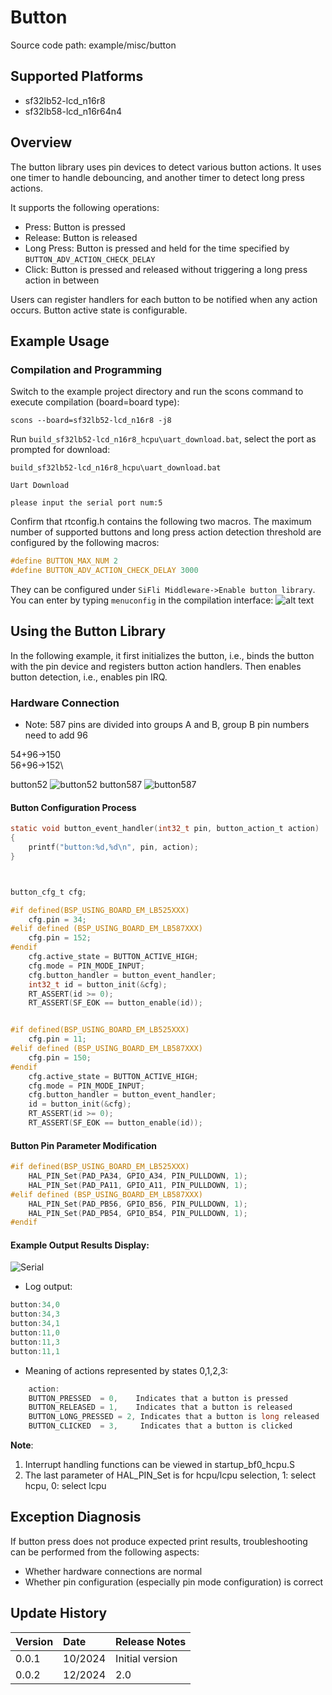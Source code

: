 # Button
Source code path: example/misc/button

## Supported Platforms
* sf32lb52-lcd_n16r8
* sf32lb58-lcd_n16r64n4

## Overview
The button library uses pin devices to detect various button actions. It uses one timer to handle debouncing, and another timer to detect long press actions.

It supports the following operations:
- Press: Button is pressed
- Release: Button is released
- Long Press: Button is pressed and held for the time specified by `BUTTON_ADV_ACTION_CHECK_DELAY`
- Click: Button is pressed and released without triggering a long press action in between

Users can register handlers for each button to be notified when any action occurs. Button active state is configurable.

## Example Usage
### Compilation and Programming

Switch to the example project directory and run the scons command to execute compilation (board=board type):
```
scons --board=sf32lb52-lcd_n16r8 -j8
```

Run `build_sf32lb52-lcd_n16r8_hcpu\uart_download.bat`, select the port as prompted for download:

```
build_sf32lb52-lcd_n16r8_hcpu\uart_download.bat

Uart Download

please input the serial port num:5
```

Confirm that rtconfig.h contains the following two macros.
The maximum number of supported buttons and long press action detection threshold are configured by the following macros:
```c
#define BUTTON_MAX_NUM 2
#define BUTTON_ADV_ACTION_CHECK_DELAY 3000
```
They can be configured under `SiFli Middleware->Enable button library`. You can enter by typing `menuconfig` in the compilation interface:
![alt text](assets/button_menu.png)

## Using the Button Library
In the following example, it first initializes the button, i.e., binds the button with the pin device and registers button action handlers. Then enables button detection, i.e., enables pin IRQ.

### Hardware Connection
* Note: 587 pins are divided into groups A and B, group B pin numbers need to add 96

54+96->150\
56+96->152\

button52
![button52](./assets/button_Schematic_52.png)
button587
![button587](./assets/button_Schematic_587.png)

#### Button Configuration Process
```c
static void button_event_handler(int32_t pin, button_action_t action)
{
    printf("button:%d,%d\n", pin, action);
}



button_cfg_t cfg;

#if defined(BSP_USING_BOARD_EM_LB525XXX)
    cfg.pin = 34;
#elif defined (BSP_USING_BOARD_EM_LB587XXX)
    cfg.pin = 152;
#endif
    cfg.active_state = BUTTON_ACTIVE_HIGH;
    cfg.mode = PIN_MODE_INPUT;
    cfg.button_handler = button_event_handler;
    int32_t id = button_init(&cfg);
    RT_ASSERT(id >= 0);
    RT_ASSERT(SF_EOK == button_enable(id));


#if defined(BSP_USING_BOARD_EM_LB525XXX)
    cfg.pin = 11;
#elif defined (BSP_USING_BOARD_EM_LB587XXX)
    cfg.pin = 150;
#endif
    cfg.active_state = BUTTON_ACTIVE_HIGH;
    cfg.mode = PIN_MODE_INPUT;
    cfg.button_handler = button_event_handler;
    id = button_init(&cfg);
    RT_ASSERT(id >= 0);
    RT_ASSERT(SF_EOK == button_enable(id));
```

#### Button Pin Parameter Modification

```c
#if defined(BSP_USING_BOARD_EM_LB525XXX)
    HAL_PIN_Set(PAD_PA34, GPIO_A34, PIN_PULLDOWN, 1);
    HAL_PIN_Set(PAD_PA11, GPIO_A11, PIN_PULLDOWN, 1);
#elif defined (BSP_USING_BOARD_EM_LB587XXX)
    HAL_PIN_Set(PAD_PB56, GPIO_B56, PIN_PULLDOWN, 1);
    HAL_PIN_Set(PAD_PB54, GPIO_B54, PIN_PULLDOWN, 1);
#endif
```

#### Example Output Results Display:
![Serial](./assets/button_Serial_print.png)
* Log output:

```c
button:34,0
button:34,3
button:34,1
button:11,0
button:11,3
button:11,1
```

* Meaning of actions represented by states 0,1,2,3:
```c
    action:
    BUTTON_PRESSED  = 0,    Indicates that a button is pressed
    BUTTON_RELEASED = 1,    Indicates that a button is released
    BUTTON_LONG_PRESSED = 2, Indicates that a button is long released
    BUTTON_CLICKED  = 3,     Indicates that a button is clicked
```

**Note**: 
1. Interrupt handling functions can be viewed in startup_bf0_hcpu.S
2. The last parameter of HAL_PIN_Set is for hcpu/lcpu selection, 1: select hcpu, 0: select lcpu

## Exception Diagnosis
If button press does not produce expected print results, troubleshooting can be performed from the following aspects:
* Whether hardware connections are normal
* Whether pin configuration (especially pin mode configuration) is correct

## Update History
|Version |Date   |Release Notes |
|:---|:---|:---|
|0.0.1 |10/2024 |Initial version |
|0.0.2 |12/2024 |2.0 |